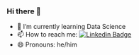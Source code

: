 ### Hi there 👋

- 🌱 I’m currently learning Data Science
- 📫 How to reach me: [![Linkedin Badge](https://img.shields.io/badge/-kakbar-blue?style=flat&logo=Linkedin&logoColor=white)](https://www.linkedin.com/in/linkedtusharbabu/)
- 😄 Pronouns: he/him
